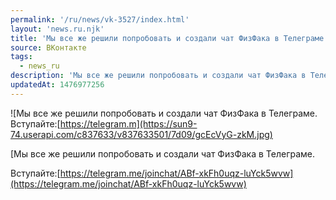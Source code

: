 ```yaml
---
permalink: '/ru/news/vk-3527/index.html'
layout: 'news.ru.njk'
title: 'Мы все же решили попробовать и создали чат ФизФака в Телеграме'
source: ВКонтакте
tags:
  - news_ru
description: 'Мы все же решили попробовать и создали чат ФизФака в Телеграме'
updatedAt: 1476977256
---
```

![Мы все же решили попробовать и создали чат ФизФака в Телеграме. Вступайте:[https://telegram.m](https://sun9-74.userapi.com/c837633/v837633501/7d09/gcEcVyG-zkM.jpg)

[Мы все же решили попробовать и создали чат ФизФака в Телеграме.

Вступайте:[https://telegram.me/joinchat/ABf-xkFh0uqz-luYck5wvw](https://telegram.me/joinchat/ABf-xkFh0uqz-luYck5wvw)
